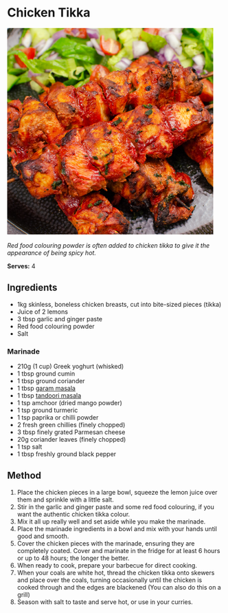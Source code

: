 # Chicken Tikka

![Chicken Tikka](resources/tikka.png)

*Red food colouring powder is often added to chicken tikka to give it the appearance of being spicy hot.*

**Serves:** 4

## Ingredients
- 1kg skinless, boneless chicken breasts, cut into bite-sized pieces (tikka) 
- Juice of 2 lemons 
- 3 tbsp garlic and ginger paste 
- Red food colouring powder 
- Salt 

### Marinade
- 210g (1 cup) Greek yoghurt (whisked)
- 1 tbsp ground cumin 
- 1 tbsp ground coriander 
- 1 tbsp [garam masala](../Base/garam-masala.md)
- 1 tbsp [tandoori masala](../Base/tandoori-masala-powder.md)
- 1 tsp amchoor (dried mango powder) 
- 1 tsp ground turmeric 
- 1 tsp paprika or chilli powder 
- 2 fresh green chillies (finely chopped)
- 3 tbsp finely grated Parmesan cheese 
- 20g coriander leaves (finely chopped)
- 1 tsp salt 
- 1 tbsp freshly ground black pepper 


## Method
1. Place the chicken pieces in a large bowl, squeeze the lemon juice over them and sprinkle with a little salt. 
1. Stir in the garlic and ginger paste and some red food colouring, if you want the authentic chicken tikka colour. 
1. Mix it all up really well and set aside while you make the marinade. 
1. Place the marinade ingredients in a bowl and mix with your hands until good and smooth. 
1. Cover the chicken pieces with the marinade, ensuring they are completely coated. Cover and marinate in the fridge for at least 6 hours or up to 48 hours; the longer the better. 
1. When ready to cook, prepare your barbecue for direct cooking. 
1. When your coals are white hot, thread the chicken tikka onto skewers and place over the coals, turning occasionally until the chicken is cooked through and the edges are blackened (You can also do this on a grill)
1. Season with salt to taste and serve hot, or use in your curries. 